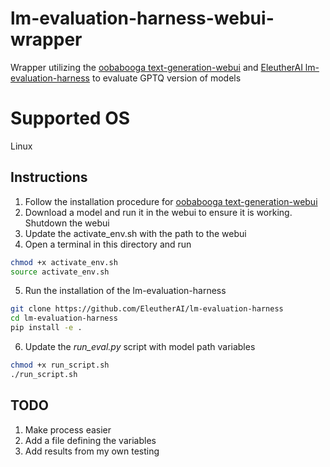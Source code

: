 # lm-evaluation-harness-webui-wrapper
Wrapper utilizing the [oobabooga text-generation-webui](https://github.com/oobabooga/text-generation-webui) and [EleutherAI lm-evaluation-harness](https://raw.githubusercontent.com/EleutherAI/lm-evaluation-harness) to evaluate GPTQ version of models

# Supported OS
Linux 

## Instructions 
1. Follow the installation procedure for [oobabooga text-generation-webui](https://github.com/oobabooga/text-generation-webui)
2. Download a model and run it in the webui to ensure it is working. Shutdown the webui
3. Update the activate_env.sh with the path to the webui
4. Open a terminal in this directory and run 
```bash
chmod +x activate_env.sh
source activate_env.sh
```
5. Run the installation of the lm-evaluation-harness
```bash
git clone https://github.com/EleutherAI/lm-evaluation-harness
cd lm-evaluation-harness
pip install -e .
```
6. Update the *run_eval.py* script with model path variables

```bash
chmod +x run_script.sh
./run_script.sh
```

## TODO
1. Make process easier 
2. Add a file defining the variables
3. Add results from my own testing
